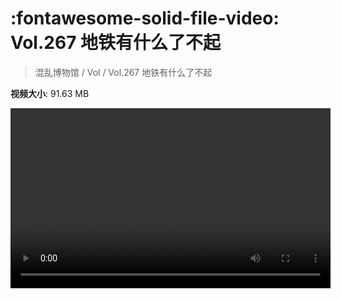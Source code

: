 # :fontawesome-solid-file-video: Vol.267 地铁有什么了不起

> 混乱博物馆 / Vol / Vol.267 地铁有什么了不起

**视频大小**: 91.63 MB

<video id="V-028b64d4f9f130a6332a5206b33fa77e" width="512" height="288" preload="none" playsinline webkit-playsinline></video>